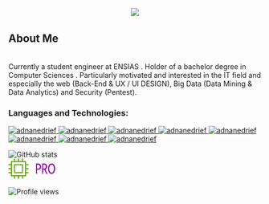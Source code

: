 

<p align="center"> <img src="https://i.imgur.com/1cz8THn.png" border="0"></p>

## About Me ##
<br>Currently a student engineer at ENSIAS . Holder of a bachelor degree in Computer Sciences . Particularly motivated and interested in the IT field and especially the web (Back-End & UX / UI DESIGN), Big Data (Data Mining & Data Analytics) and Security (Pentest).<br>

### **Languages and Technologies:**
<p float="left">
 <a href="https://www.java.com/">
<img alt="adnanedrief" src="https://devstickers.com/assets/img/pro/7kaq.png" width="40">
 </a>
 <a href="https://www.python.org/">
<img alt="adnanedrief" src="https://devstickers.com/assets/img/pro/p3jo.png" width="40">
 </a>
 <a href="https://en.wikipedia.org/wiki/HTML">
<img alt="adnanedrief" src="https://devstickers.com/assets/img/pro/iqm9.png" width="40">
 </a>
 <a href="https://en.wikipedia.org/wiki/CCS3">
<img alt="adnanedrief" src="https://devstickers.com/assets/img/pro/8pnd.png" width="40">
  </a>
 <a href="https://en.wikipedia.org/wiki/JavaScript">
<img alt="adnanedrief" src="https://devstickers.com/assets/img/pro/i4eg.png" width="40">
  </a>

 <a href="https://git-scm.com/">
<img alt="adnanedrief" src="https://devstickers.com/assets/img/pro/apiv.png" width="40">
  </a>
 <a href="https://code.visualstudio.com/">
<img alt="adnanedrief" src="https://devstickers.com/assets/img/pro/saxu.png" width="40">
  </a>
<a href="https://www.adobe.com/products/photoshop.html">
<img alt="adnanedrief" src="https://devstickers.com/assets/img/pro/k176.png" width="40">
  </a>
 
</p>

![GitHub stats](https://github-readme-stats.vercel.app/api?username=adnanedrief&show_icons=true)  
<a href='https://docs.github.com/en/developers'><img src='https://raw.githubusercontent.com/acervenky/animated-github-badges/master/assets/devbadge.gif' width='40' height='40'></a> <a href='https://github.com/pricing'><img src='https://raw.githubusercontent.com/acervenky/animated-github-badges/master/assets/pro.gif' width='40' height='40'></a> 

![Profile views](https://gpvc.arturio.dev/adnanedrief)  

